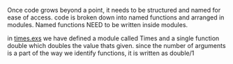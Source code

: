Once code grows beyond a point, it needs to be structured and named for ease of access. code is broken down into named functions and arranged in modules. Named functions NEED to be written inside modules.


in [times.exs](./times.exs) we have defined a module called Times and a single function double which doubles the value thats given. since the number of arguments is a part of the way we identify functions, it is written as double/1
